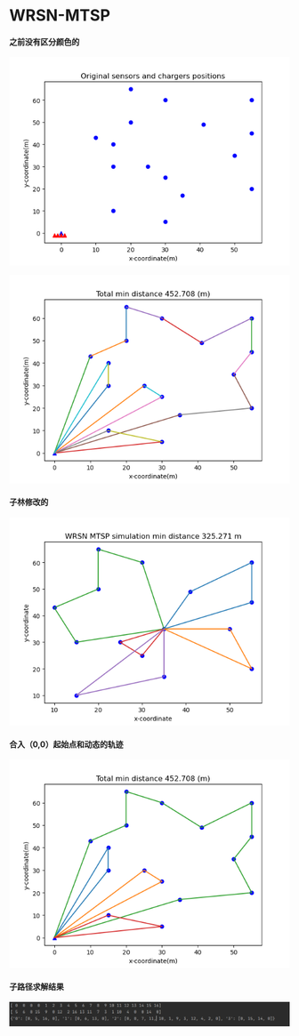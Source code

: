 # WRSN-MTSP

#### 之前没有区分颜色的

![](.\image\Figure_1_wrsn_allocation.png)

![](.\image\Figure_2_multiple_color_for_subroute.png)

#### 子林修改的

![单个颜色对应单个路径](.\image\single_color_for_subroute.png)

#### 合入（0,0）起始点和动态的轨迹

![](.\image\Figure_2_single_color.png)

#### 子路径求解结果

![](.\image\subroute_show.png)